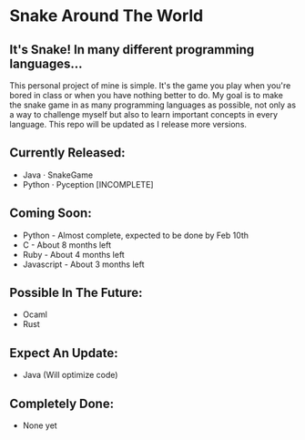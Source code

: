 # Snake Around The World
## It's Snake! In many different programming languages...

This personal project of mine is simple. It's the game you play when you're bored in class or when you have nothing better to do. My goal is to make the snake game in as many programming languages as possible, not only as a way to challenge myself but also to learn important concepts in every language. This repo will be updated as I release more versions.

## Currently Released:
- Java · SnakeGame
- Python · Pyception [INCOMPLETE]

## Coming Soon:
- Python - Almost complete, expected to be done by Feb 10th 
- C - About 8 months left
- Ruby - About 4 months left
- Javascript - About 3 months left

## Possible In The Future:
- Ocaml
- Rust

## Expect An Update:
- Java (Will optimize code)

## Completely Done:
- None yet
